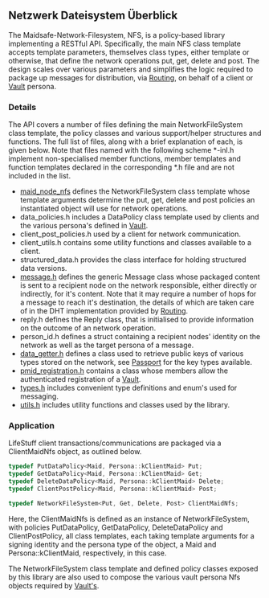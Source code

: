 ## Netzwerk Dateisystem Überblick

The Maidsafe-Network-Filesystem, NFS, is a policy-based library implementing a RESTful API. Specifically, the main NFS class template accepts template parameters, themselves class types, either template or otherwise, that define the network operations put, get, delete and post. The design scales over various parameters and simplifies the logic required to package up messages for distribution, via [Routing](https://github.com/maidsafe/MaidSafe-Routing/wiki), on behalf of a client or [Vault](https://github.com/maidsafe/MaidSafe-Vault/wiki) persona.

### Details

The API covers a number of files defining the main NetworkFileSystem class template, the policy classes and various support/helper structures and functions. The full list of files, along with a brief explanation of each, is given below. Note that files named with the following scheme *-inl.h implement non-specialised member functions, member templates and function templates declared in the corresponding *.h file and are not included in the list.

* [maid_node_nfs](https://github.com/maidsafe/MaidSafe-Network-Filesystem/blob/master/include/maidsafe/nfs/client/maid_node_nfs.h) defines the NetworkFileSystem class template whose template arguments determine the put, get, delete and post policies an instantiated object will use for network operations.
* data_policies.h includes a DataPolicy class template used by clients and the various persona's defined in [Vault](https://github.com/maidsafe/MaidSafe-Vault/wiki).
* client_post_policies.h used by a client for network communication.
* client_utils.h contains some utility functions and classes available to a client.
* structured_data.h provides the class interface for holding structured data versions.
* [message.h](https://github.com/maidsafe/MaidSafe-Network-Filesystem/blob/master/include/maidsafe/nfs/vault/messages.h) defines the generic Message class whose packaged content is sent to a recipient node on the network responsible, either directly or indirectly, for it's content. Note that it may require a number of hops for a message to reach it's destination, the details of which are taken care of in the DHT implementation provided by [Routing](https://github.com/maidsafe/MaidSafe-Routing/wiki).
* reply.h defines the Reply class, that is initialised to provide information on the outcome of an network operation.
* person_id.h defines a struct containing a recipient nodes' identity on the network as well as the target persona of a message.
* [data_getter.h](https://github.com/maidsafe/MaidSafe-Network-Filesystem/blob/master/include/maidsafe/nfs/client/data_getter.h) defines a class used to retrieve public keys of various types stored on the network, see [Passport](https://github.com/maidsafe/MaidSafe-Passport/wiki) for the key types available.
* [pmid_registration.h](https://github.com/maidsafe/MaidSafe-Network-Filesystem/blob/master/include/maidsafe/nfs/vault/pmid_registration.h) contains a class whose members allow the authenticated registration of a [Vault](https://github.com/maidsafe/MaidSafe-Vault/wiki).
* [types.h](https://github.com/maidsafe/MaidSafe-Network-Filesystem/blob/master/include/maidsafe/nfs/types.h) includes convenient type definitions and enum's used for messaging.
* [utils.h](https://github.com/maidsafe/MaidSafe-Network-Filesystem/blob/master/include/maidsafe/nfs/utils.h) includes utility functions and classes used by the library.

### Application

LifeStuff client transactions/communications are packaged via a ClientMaidNfs object, as outlined below.

```C++
typedef PutDataPolicy<Maid, Persona::kClientMaid> Put;
typedef GetDataPolicy<Maid, Persona::kClientMaid> Get;
typedef DeleteDataPolicy<Maid, Persona::kClientMaid> Delete;
typedef ClientPostPolicy<Maid, Persona::kClientMaid> Post;

typedef NetworkFileSystem<Put, Get, Delete, Post> ClientMaidNfs;
```

Here, the ClientMaidNfs is defined as an instance of NetworkFileSystem, with policies PutDataPolicy, GetDataPolicy, DeleteDataPolicy and ClientPostPolicy, all class templates, each taking template arguments for a signing identity and the persona type of the object, a Maid and Persona::kClientMaid, respectively, in this case.

The NetworkFileSystem class template and defined policy classes exposed by this library are also used to compose the various vault persona Nfs objects required by [Vault's](https://github.com/maidsafe/MaidSafe-Vault/wiki).


[0]: https://github.com/maidsafe/MaidSafe-Routing/wiki
[1]: https://github.com/maidsafe/MaidSafe-Vault/wiki
[2]: https://github.com/maidsafe/MaidSafe-Network-Filesystem/blob/master/include/maidsafe/nfs/client/maid_node_nfs.h
[3]: https://github.com/maidsafe/MaidSafe-Network-Filesystem/blob/master/include/maidsafe/nfs/vault/messages.h
[4]: https://github.com/maidsafe/MaidSafe-Network-Filesystem/blob/master/include/maidsafe/nfs/client/data_getter.h
[5]: https://github.com/maidsafe/MaidSafe-Passport/wiki
[6]: https://github.com/maidsafe/MaidSafe-Network-Filesystem/blob/master/include/maidsafe/nfs/vault/pmid_registration.h
[7]: https://github.com/maidsafe/MaidSafe-Network-Filesystem/blob/master/include/maidsafe/nfs/types.h
[8]: https://github.com/maidsafe/MaidSafe-Network-Filesystem/blob/master/include/maidsafe/nfs/utils.h
